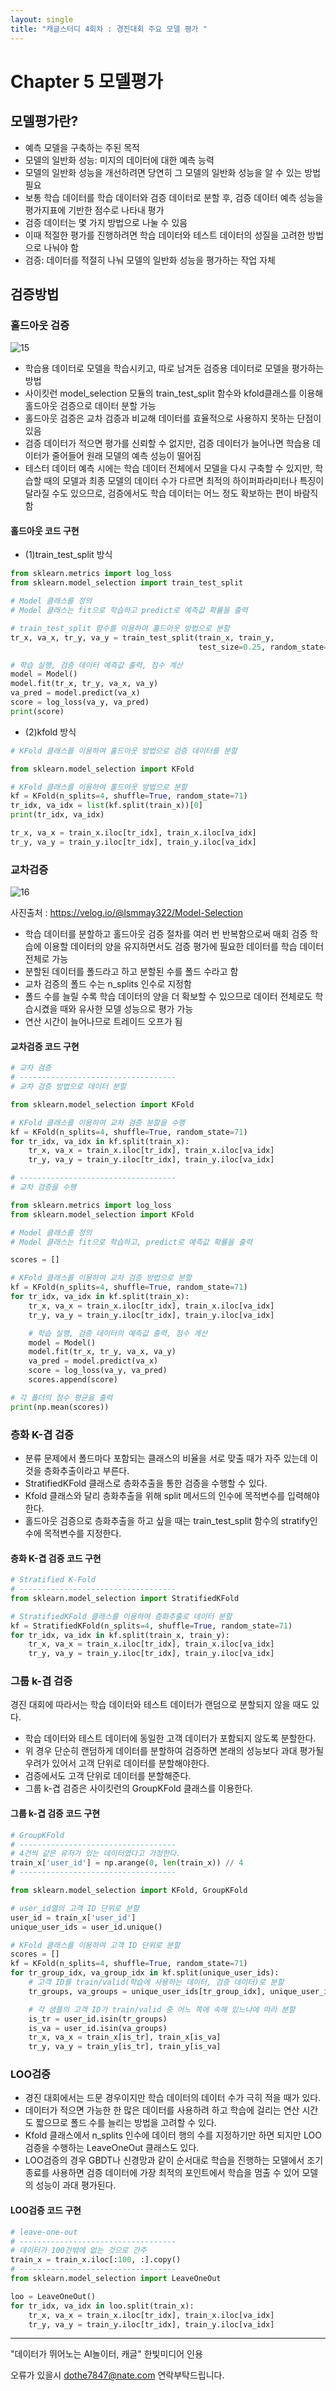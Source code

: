 ```yaml
---
layout: single
title: "캐글스터디 4회차 : 경진대회 주요 모델 평가 "
---
```


# Chapter 5 모델평가

## 모델평가란?

+ 예측 모델을 구축하는 주된 목적
+	모델의 일반화 성능: 미지의 데이터에 대한 예측 능력
+	모델의 일반화 성능을 개선하려면 당연히 그 모델의 일반화 성능을 알 수 있는 방법 필요
+	보통 학습 데이터를 학습 데이터와 검증 데이터로 분할 후, 검증 데이터 예측 성능을 평가지표에 기반한 점수로 나타내 평가
+	검증 데이터는 몇 가지 방법으로 나눌 수 있음
+	이때 적절한 평가를 진행하려면 학습 데이터와 테스트 데이터의 성질을 고려한 방법으로 나눠야 함
+	검증: 데이터를 적절히 나눠 모델의 일반화 성능을 평가하는 작업 자체

## 검증방법

### 홀드아웃 검증

![15](https://user-images.githubusercontent.com/84025932/123093419-a2527e00-d466-11eb-880d-4e0fc1cdb413.jpg)


+	학습용 데이터로 모델을 학습시키고, 따로 남겨둔 검증용 데이터로 모델을 평가하는 방법
+	사이킷런 model_selection 모듈의 train_test_split 함수와 kfold클래스를 이용해 홀드아웃 검증으로 데이터 분할 가능
+	홀드아웃 검증은 교차 검증과 비교해 데이터를 효율적으로 사용하지 못하는 단점이 있음
+	검증 데이터가 적으면 평가를 신뢰할 수 없지만, 검증 데이터가 늘어나면 학습용 데이터가 줄어들어 원래 모델의 예측 성능이 떨어짐
+	테스터 데이터 예측 시에는 학습 데이터 전체에서 모델을 다시 구축할 수 있지만,  학습할 때의 모델과 최종 모델의 데이터 수가 다르면 최적의 하이퍼파라미터나 특징이 달라질 수도 있으므로, 검증에서도 학습 데이터는 어느 정도 확보하는 편이 바람직함


#### 홀드아웃 코드 구현

+ (1)train_test_split 방식


```python
from sklearn.metrics import log_loss
from sklearn.model_selection import train_test_split

# Model 클래스를 정의
# Model 클래스는 fit으로 학습하고 predict로 예측값 확률을 출력

# train_test_split 함수를 이용하여 홀드아웃 방법으로 분할
tr_x, va_x, tr_y, va_y = train_test_split(train_x, train_y,
                                          test_size=0.25, random_state=71, shuffle=True)

# 학습 실행, 검증 데이터 예측값 출력, 점수 계산
model = Model()
model.fit(tr_x, tr_y, va_x, va_y)
va_pred = model.predict(va_x)
score = log_loss(va_y, va_pred)
print(score)
```

+ (2)kfold 방식


```python
# KFold 클래스를 이용하여 홀드아웃 방법으로 검증 데이터를 분할

from sklearn.model_selection import KFold

# KFold 클래스를 이용하여 홀드아웃 방법으로 분할
kf = KFold(n_splits=4, shuffle=True, random_state=71)
tr_idx, va_idx = list(kf.split(train_x))[0]
print(tr_idx, va_idx)

tr_x, va_x = train_x.iloc[tr_idx], train_x.iloc[va_idx]
tr_y, va_y = train_y.iloc[tr_idx], train_y.iloc[va_idx]
```


### 교차검증

![16](https://user-images.githubusercontent.com/84025932/123093421-a383ab00-d466-11eb-9de2-b90391b35064.jpg)


사진출처 : <https://velog.io/@lsmmay322/Model-Selection>

+ 학습 데이터를 분할하고 홀드아웃 검증 절차를 여러 번 반복함으로써 매회 검증 학습에 이용할 데이터의 양을 유지하면서도 검증 평가에 필요한 데이터를 학습 데이터 전체로 가능
+	분할된 데이터를 폴드라고 하고 분할된 수를 폴드 수라고 함
+	교차 검증의 폴드 수는 n_splits 인수로 지정함
+	폴드 수를 늘릴 수록 학습 데이터의 양을 더 확보할 수 있으므로 데이터 전체로도 학습시켰을 때와 유사한 모델 성능으로 평가 가능
+	연산 시간이 늘어나므로 트레이드 오프가 됨

#### 교차검증 코드 구현

```python
# 교차 검증
# -----------------------------------
# 교차 검증 방법으로 데이터 분할

from sklearn.model_selection import KFold

# KFold 클래스를 이용하여 교차 검증 분할을 수행
kf = KFold(n_splits=4, shuffle=True, random_state=71)
for tr_idx, va_idx in kf.split(train_x):
    tr_x, va_x = train_x.iloc[tr_idx], train_x.iloc[va_idx]
    tr_y, va_y = train_y.iloc[tr_idx], train_y.iloc[va_idx]

# -----------------------------------
# 교차 검증을 수행

from sklearn.metrics import log_loss
from sklearn.model_selection import KFold

# Model 클래스를 정의
# Model 클래스는 fit으로 학습하고, predict로 예측값 확률을 출력

scores = []

# KFold 클래스를 이용하여 교차 검증 방법으로 분할
kf = KFold(n_splits=4, shuffle=True, random_state=71)
for tr_idx, va_idx in kf.split(train_x):
    tr_x, va_x = train_x.iloc[tr_idx], train_x.iloc[va_idx]
    tr_y, va_y = train_y.iloc[tr_idx], train_y.iloc[va_idx]

    # 학습 실행, 검증 데이터의 예측값 출력, 점수 계산
    model = Model()
    model.fit(tr_x, tr_y, va_x, va_y)
    va_pred = model.predict(va_x)
    score = log_loss(va_y, va_pred)
    scores.append(score)

# 각 폴더의 점수 평균을 출력
print(np.mean(scores))
```

### 층화 K-겹 검증

+	분류 문제에서 폴드마다 포함되는 클래스의 비율을 서로 맞출 때가 자주 있는데 이것을 층화추출이라고 부른다. 
+	StratifiedKFold 클래스로 층화추출을 통한 검증을 수행할 수 있다.
+	Kfold 클래스와 달리 층화추출을 위해 split 메서드의 인수에 목적변수를 입력해야 한다.
+	홀드아웃 검증으로 층화추출을 하고 싶을 때는 train_test_split 함수의 stratify인수에 목적변수를 지정한다.

#### 층화 K-겹 검증 코드 구현

```python
# Stratified K-Fold
# -----------------------------------
from sklearn.model_selection import StratifiedKFold

# StratifiedKFold 클래스를 이용하여 층화추출로 데이터 분할
kf = StratifiedKFold(n_splits=4, shuffle=True, random_state=71)
for tr_idx, va_idx in kf.split(train_x, train_y):
    tr_x, va_x = train_x.iloc[tr_idx], train_x.iloc[va_idx]
    tr_y, va_y = train_y.iloc[tr_idx], train_y.iloc[va_idx]
```

### 그룹 k-겹 검증


경진 대회에 따라서는 학습 데이터와 테스트 데이터가 랜덤으로 분할되지 않을 때도 있다.


+ 학습 데이터와 테스트 데이터에 동일한 고객 데이터가 포함되지 않도록 분할한다.
+ 위 경우 단순히 랜덤하게 데이터를 분할하여 검증하면 본래의 성능보다 과대 평가될 우려가 있어서 고객 단위로 데이터를 분할해야한다.
+ 검증에서도 고객 단위로 데이터를 분할해준다.
+ 그룹 k-겹 검증은 사이킷런의 GroupKFold 클래스를 이용한다.


#### 그룹 k-겹 검증 코드 구현

```python
# GroupKFold
# -----------------------------------
# 4건씩 같은 유저가 있는 데이터였다고 가정한다.
train_x['user_id'] = np.arange(0, len(train_x)) // 4
# -----------------------------------

from sklearn.model_selection import KFold, GroupKFold

# user_id열의 고객 ID 단위로 분할
user_id = train_x['user_id']
unique_user_ids = user_id.unique()

# KFold 클래스를 이용하여 고객 ID 단위로 분할
scores = []
kf = KFold(n_splits=4, shuffle=True, random_state=71)
for tr_group_idx, va_group_idx in kf.split(unique_user_ids):
    # 고객 ID를 train/valid(학습에 사용하는 데이터, 검증 데이터)로 분할
    tr_groups, va_groups = unique_user_ids[tr_group_idx], unique_user_ids[va_group_idx]

    # 각 샘플의 고객 ID가 train/valid 중 어느 쪽에 속해 있느냐에 따라 분할
    is_tr = user_id.isin(tr_groups)
    is_va = user_id.isin(va_groups)
    tr_x, va_x = train_x[is_tr], train_x[is_va]
    tr_y, va_y = train_y[is_tr], train_y[is_va]
```


### LOO검증

+ 경진 대회에서는 드문 경우이지만 학습 데이터의 데이터 수가 극히 적을 때가 있다.
+ 데이터가 적으면 가능한 한 많은 데이터를 사용하려 하고 학습에 걸리는 연산 시간도 짧으므로 폴드 수를 늘리는 방법을 고려할 수 있다.
+ Kfold 클래스에서 n_splits 인수에 데이터 행의 수를 지정하기만 하면 되지만 LOO검증을 수행하는 LeaveOneOut 클래스도 있다.
+ LOO검증의 경우 GBDT나 신경망과 같이 순서대로 학습을 진행하는 모델에서 조기종료를 사용하면 검증 데이터에 가장 최적의 포인트에서 학습을 멈출 수 있어 모델의 성능이 과대 평가된다.


#### LOO검증 코드 구현

```python
# leave-one-out
# -----------------------------------
# 데이터가 100건밖에 없는 것으로 간주
train_x = train_x.iloc[:100, :].copy()
# -----------------------------------
from sklearn.model_selection import LeaveOneOut

loo = LeaveOneOut()
for tr_idx, va_idx in loo.split(train_x):
    tr_x, va_x = train_x.iloc[tr_idx], train_x.iloc[va_idx]
    tr_y, va_y = train_y.iloc[tr_idx], train_y.iloc[va_idx]
```


-------------------------------------------

"데이터가 뛰어노는 AI놀이터, 캐글" 한빛미디어 인용

오류가 있을시 dothe7847@nate.com 연락부탁드립니다.


<script src="https://utteranc.es/client.js"
        repo="lee-jun-yong/blog-comments"
        issue-term="pathname"
        theme="github-light"
        crossorigin="anonymous"
        async>
</script>



